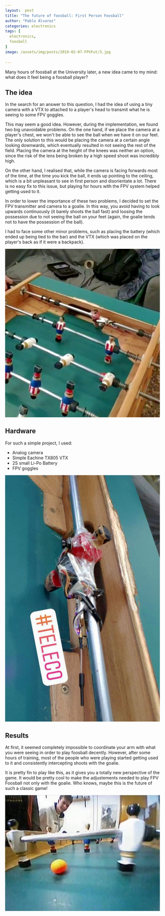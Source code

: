```yaml
---
layout:  post
title: "The future of foosball: First Person Foosball"
author: "Pablo Álvarez"
categories: electronics
tags: [
  electronics,
  foosball
]
image: /assets/img/posts/2019-02-07-FPVFut/3.jpg

---
```


Many hours of foosball at the University later, a new idea came to my mind: what does it feel being a foosball player?

## The idea

In the search for an answer to this question, I had the idea of using a tiny camera with a VTX to attached to a player's head to transmit what he is seeing to some FPV goggles.

This may seem a good idea. However, during the implementation, we found two big unavoidable problems. On the one hand, if we place the camera at a player's chest, we won't be able to see the ball when we have it on our feet. The only solution to this would be placing the camera at a certain angle looking downwards, which eventually resulted in not seeing the rest of the field. Placing the camera at the height of the knees was neither an option, since the risk of the lens being broken by a high speed shoot was incredibly high.

On the other hand, I realised that, while the camera is facing forwards most of the time, at the time you kick the ball, it ends up pointing to the ceiling, which is a bit unpleasant to see in first person and disorientate a lot. There is no easy fix to this issue, but playing for hours with the FPV system helped getting used to it.

In order to lower the importance of these two problems, I decided to set the FPV transmitter and camera to a goalie. In this way, you avoid having to look upwards continuously (it barely shoots the ball fast) and loosing the possession due to not seeing the ball on your feet (again, the goalie tends not to have the possession of the ball).

I had to face some other minor problems, such as placing the battery (which ended up being tied to the bar) and the VTX (which was placed on the player's back as if it were a backpack).

![Problems](/assets/img/posts/2019-02-07-FPVFut/4.jpg)

## Hardware

For such a simple project, I used:

- Analog camera
- Simple Eachine TX805 VTX 
- 2S small Li-Po Battery
- FPV goggles

![Hardware](/assets/img/posts/2019-02-07-FPVFut/1.jpg)

## Results

At first, it seemed completely impossible to coordinate your arm with what you were seeing in order to play foosball decently. However, after some hours of training, most of the people who were playing started getting used to it and consistently intercepting shoots with the goalie. 

It is pretty fin to play like this, as it gives you a totally new perspective of the game. It would be pretty cool to make the adjustements needed to play FPV Foosball not only with the goalie. Who knows, maybe this is the future of such a classic game!

![FPV](/assets/img/posts/2019-02-07-FPVFut/2.jpg)
